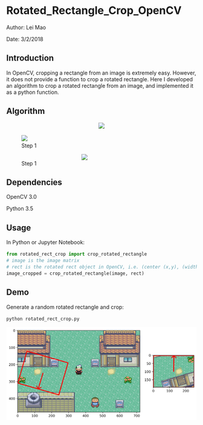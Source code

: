 # Rotated_Rectangle_Crop_OpenCV

Author: Lei Mao

Date: 3/2/2018


## Introduction

In OpenCV, cropping a rectangle from an image is extremely easy. However, it does not provide a function to crop a rotated rectangle. Here I developed an algorithm to crop a rotated rectangle from an image, and implemented it as a python function.

## Algorithm

<p align="center">
  <img src="https://github.com/leimao/Rotated_Rectangle_Crop_OpenCV/blob/master/algorithm/alg_step_1.png"/>
</p>


<figure>
    <img src = "https://github.com/leimao/Rotated_Rectangle_Crop_OpenCV/blob/master/algorithm/alg_step_1.png" width="40%">
    <figcaption>Step 1</figcaption>
</figure>


<div class>
<figure>
    <img id = "example" src = "https://github.com/leimao/Rotated_Rectangle_Crop_OpenCV/blob/master/algorithm/alg_step_1.png">
    <figcaption>Step 1</figcaption>
</figure>
<style>
#example {
  display: block;
  width: 25%;
  height: auto;
  margin: 0 auto;
}
</style>
</div>

## Dependencies

OpenCV 3.0

Python 3.5

## Usage

In Python or Jupyter Notebook:

```Python
from rotated_rect_crop import crop_rotated_rectangle
# image is the image matrix
# rect is the rotated rect object in OpenCV, i.e. (center (x,y), (width, height), angle of clock-wise rotation)
image_cropped = crop_rotated_rectangle(image, rect)
```

## Demo

Generate a random rotated rectangle and crop:

```Shell
python rotated_rect_crop.py
```

![](demo/demo_good.png)
